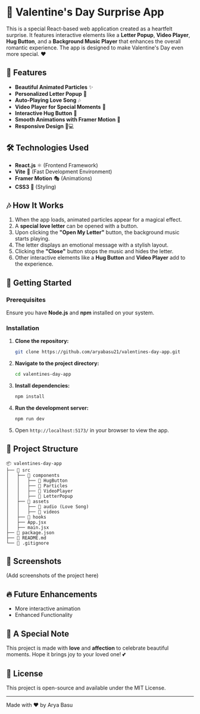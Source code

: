 # 💖 Valentine's Day Surprise App

This is a special React-based web application created as a heartfelt surprise. It features interactive elements like a **Letter Popup**, **Video Player**, **Hug Button**, and a **Background Music Player** that enhances the overall romantic experience. The app is designed to make Valentine's Day even more special. ❤️

## 🌟 Features

- **Beautiful Animated Particles** ✨
- **Personalized Letter Popup** 💌
- **Auto-Playing Love Song** 🎶
- **Video Player for Special Moments** 🎥
- **Interactive Hug Button** 🤗
- **Smooth Animations with Framer Motion** 💫
- **Responsive Design** 📱💻

## 🛠️ Technologies Used

- **React.js** ⚛️ (Frontend Framework)
- **Vite** 🚀 (Fast Development Environment)
- **Framer Motion** 🎭 (Animations)
- **CSS3** 🎨 (Styling)

## 🎶 How It Works

1. When the app loads, animated particles appear for a magical effect.
2. A **special love letter** can be opened with a button.
3. Upon clicking the **"Open My Letter"** button, the background music starts playing.
4. The letter displays an emotional message with a stylish layout.
5. Clicking the **"Close"** button stops the music and hides the letter.
6. Other interactive elements like a **Hug Button** and **Video Player** add to the experience.

## 🚀 Getting Started

### Prerequisites

Ensure you have **Node.js** and **npm** installed on your system.

### Installation

1. **Clone the repository:**

   ```sh
   git clone https://github.com/aryabasu21/valentines-day-app.git
   ```

2. **Navigate to the project directory:**

   ```sh
   cd valentines-day-app
   ```

3. **Install dependencies:**

   ```sh
   npm install
   ```

4. **Run the development server:**

   ```sh
   npm run dev
   ```

5. Open `http://localhost:5173/` in your browser to view the app.

## 📂 Project Structure

```
📦 valentines-day-app
├── 📂 src
│   ├── 📂 components
│   │   ├── 📂 HugButton
│   │   ├── 📂 Particles
│   │   ├── 📂 VideoPlayer
│   │   ├── 📂 LetterPopup
│   ├── 📂 assets
│   │   ├── 🎵 audio (Love Song)
│   │   ├── 🎥 videos
│   ├── 📂 hooks
│   ├── App.jsx
│   ├── main.jsx
├── 📜 package.json
├── 📜 README.md
└── 📜 .gitignore
```

## 📸 Screenshots

(Add screenshots of the project here)

## 🔥 Future Enhancements

- More interactive animation
- Enhanced Functionality

## 💌 A Special Note

This project is made with **love** and **affection** to celebrate beautiful moments. Hope it brings joy to your loved one! 💕

## 📝 License

This project is open-source and available under the MIT License.

---

Made with ❤️ by Arya Basu
